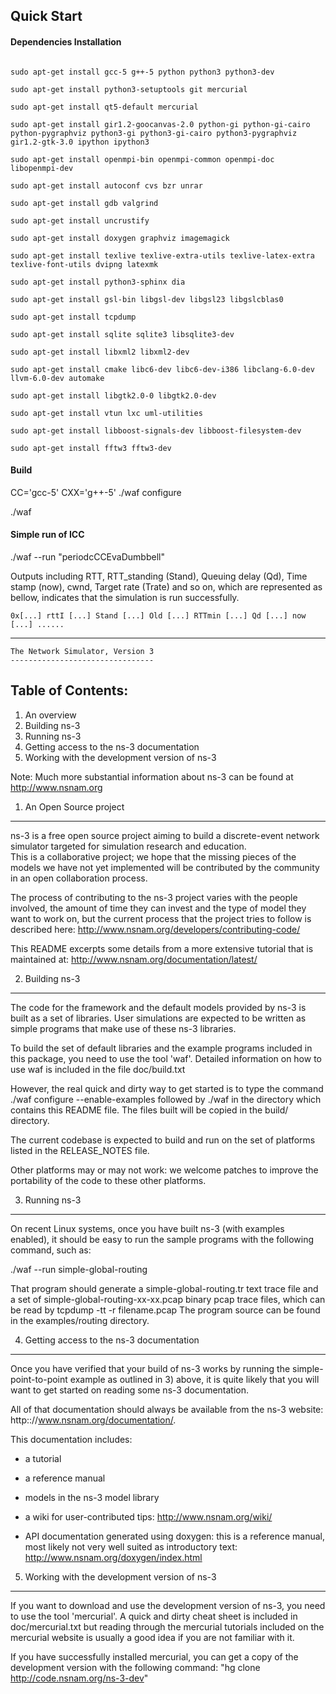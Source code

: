 ## Quick Start

#### Dependencies Installation

```

sudo apt-get install gcc-5 g++-5 python python3 python3-dev

sudo apt-get install python3-setuptools git mercurial

sudo apt-get install qt5-default mercurial

sudo apt-get install gir1.2-goocanvas-2.0 python-gi python-gi-cairo python-pygraphviz python3-gi python3-gi-cairo python3-pygraphviz gir1.2-gtk-3.0 ipython ipython3  

sudo apt-get install openmpi-bin openmpi-common openmpi-doc libopenmpi-dev

sudo apt-get install autoconf cvs bzr unrar

sudo apt-get install gdb valgrind 

sudo apt-get install uncrustify

sudo apt-get install doxygen graphviz imagemagick

sudo apt-get install texlive texlive-extra-utils texlive-latex-extra texlive-font-utils dvipng latexmk

sudo apt-get install python3-sphinx dia 

sudo apt-get install gsl-bin libgsl-dev libgsl23 libgslcblas0

sudo apt-get install tcpdump

sudo apt-get install sqlite sqlite3 libsqlite3-dev

sudo apt-get install libxml2 libxml2-dev

sudo apt-get install cmake libc6-dev libc6-dev-i386 libclang-6.0-dev llvm-6.0-dev automake 

sudo apt-get install libgtk2.0-0 libgtk2.0-dev

sudo apt-get install vtun lxc uml-utilities

sudo apt-get install libboost-signals-dev libboost-filesystem-dev

sudo apt-get install fftw3 fftw3-dev
```

#### Build

CC='gcc-5' CXX='g++-5' ./waf configure

./waf

#### Simple run of ICC

./waf --run "periodcCCEvaDumbbell"

Outputs including RTT, RTT_standing (Stand), Queuing delay (Qd), Time stamp (now), cwnd, Target rate (Trate) and so on, which are represented as bellow, indicates that the simulation is run successfully.

`0x[...] rttI [...] Stand [...] Old [...] RTTmin [...] Qd [...] now [...] ......`




-----------------------------------------------------

    The Network Simulator, Version 3
    --------------------------------

Table of Contents:
------------------

1) An overview
2) Building ns-3
3) Running ns-3
4) Getting access to the ns-3 documentation
5) Working with the development version of ns-3

Note:  Much more substantial information about ns-3 can be found at
http://www.nsnam.org

1) An Open Source project
-------------------------

ns-3 is a free open source project aiming to build a discrete-event
network simulator targeted for simulation research and education.   
This is a collaborative project; we hope that
the missing pieces of the models we have not yet implemented
will be contributed by the community in an open collaboration
process.

The process of contributing to the ns-3 project varies with
the people involved, the amount of time they can invest
and the type of model they want to work on, but the current
process that the project tries to follow is described here:
http://www.nsnam.org/developers/contributing-code/

This README excerpts some details from a more extensive
tutorial that is maintained at:
http://www.nsnam.org/documentation/latest/

2) Building ns-3
----------------

The code for the framework and the default models provided
by ns-3 is built as a set of libraries. User simulations
are expected to be written as simple programs that make
use of these ns-3 libraries.

To build the set of default libraries and the example
programs included in this package, you need to use the
tool 'waf'. Detailed information on how to use waf is
included in the file doc/build.txt

However, the real quick and dirty way to get started is to
type the command
  ./waf configure --enable-examples
followed by
  ./waf 
in the directory which contains
this README file. The files built will be copied in the
build/ directory.

The current codebase is expected to build and run on the
set of platforms listed in the RELEASE_NOTES file.

Other platforms may or may not work: we welcome patches to 
improve the portability of the code to these other platforms. 

3) Running ns-3
---------------

On recent Linux systems, once you have built ns-3 (with examples
enabled), it should be easy to run the sample programs with the
following command, such as:

  ./waf --run simple-global-routing

That program should generate a simple-global-routing.tr text 
trace file and a set of simple-global-routing-xx-xx.pcap binary
pcap trace files, which can be read by tcpdump -tt -r filename.pcap
The program source can be found in the examples/routing directory.

4) Getting access to the ns-3 documentation
-------------------------------------------

Once you have verified that your build of ns-3 works by running
the simple-point-to-point example as outlined in 3) above, it is
quite likely that you will want to get started on reading
some ns-3 documentation. 

All of that documentation should always be available from
the ns-3 website: http:://www.nsnam.org/documentation/.

This documentation includes:

  - a tutorial

  - a reference manual

  - models in the ns-3 model library

  - a wiki for user-contributed tips: http://www.nsnam.org/wiki/

  - API documentation generated using doxygen: this is
    a reference manual, most likely not very well suited 
    as introductory text:
    http://www.nsnam.org/doxygen/index.html

5) Working with the development version of ns-3
-----------------------------------------------

If you want to download and use the development version 
of ns-3, you need to use the tool 'mercurial'. A quick and
dirty cheat sheet is included in doc/mercurial.txt but
reading through the mercurial tutorials included on the
mercurial website is usually a good idea if you are not
familiar with it.

If you have successfully installed mercurial, you can get
a copy of the development version with the following command:
"hg clone http://code.nsnam.org/ns-3-dev"
